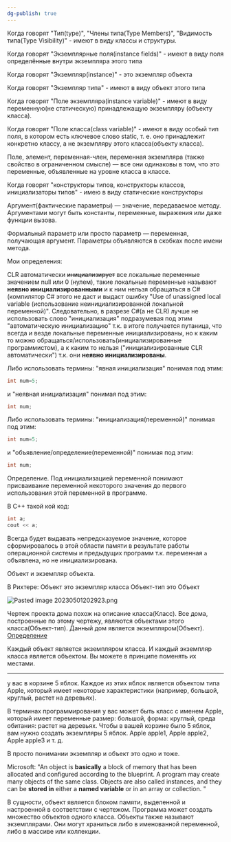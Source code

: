 ```yaml
---
dg-publish: true
---
```


Когда говорят "Тип(type)", "Члены типа(Type Members)", "Видимость типа(Type Visibility)" - имеют в виду классы и структуры.

Когда говорят "Экземплярные поля(instance fields)" - имеют в виду поля определённые внутри экземпляра этого типа

Когда говорят "Экземпляр(instance)" - это экземпляр объекта

Когда говорят "Экземпляр типа" - имеют в виду объект этого типа

Когда говорят "Поле экземпляра(instance variable)" - имеют в виду переменную(не статическую) принадлежащую экземпляру (объекту класса).

Когда говорят "Поле класса(class variable)" - имеют в виду особый тип поля, в котором есть ключевое слово static, т. е. оно принадлежит конкретно классу, а не экземпляру этого класса(объекту класса).

Поле, элемент, переменная-член, переменная экземпляра (также свойство в ограниченном смысле) — все они одинаковы в том, что это переменные, объявленные на уровне класса в классе.

Когда говорят "конструкторы типов, конструкторы классов, инициализаторы типов" - имею в виду статические конструкторы

Аргумент(фактические параметры) — значение, передаваемое методу.
Аргументами могут быть константы, переменные, выражения или даже функции вызова.

Формальный параметр или просто параметр — переменная, получающая аргумент.
Параметры объявляются в скобках после имени метода.


Мои определения:

CLR автоматически ~~инициализирует~~ все локальные переменные значением null или 0 (нулем), такие локальные переменные называют **неявно инициализированными** и к ним нельзя обращаться в C#(компилятор С# этого не даст и выдаст ошибку "Use of unassigned local variable (использование неинициализированной локальной переменной)". Следовательно, в разрезе C#(а не CLR) лучше не использовать слово "инициализация" подразумевая под этим "автоматическую инициализацию" т.к. в итоге получается путаница, что всегда и везде локальные переменные инициализированы, но к каким то можно обращаться/использовать(инициализированные программистом), а к каким то нельзя ("инициализированные CLR автоматически") т.к. они **неявно инициализированы**. 

Либо использовать термины: 
"явная инициализация" понимая под этим:
```csharp
int num=5;
```
и
"неявная инициализация" понимая под этим:
```csharp
int num;
```

Либо использовать термины:
"инициализация(переменной)" понимая под этим:
```csharp
int num=5;
```
и
"объявление/определение(переменной)" понимая под этим:
```csharp
int num;
```

Определение. Под инициализацией переменной понимают присваивание переменной некоторого значения до первого использования этой переменной в программе.

В C++ такой кой код:
```c++
int a;
cout << a;
```
Всегда будет выдавать непредсказуемое значение, которое сформировалось в этой области памяти в результате работы операционной системы и предыдущих программ т.к. переменная `a` объявлена, но не инициализирована.

Объект и экземпляр объекта.

В Рихтере: 
Объект это экземпляр класса
Объект-тип это Объект

![Pasted image 20230501202923.png](/img/user/Files/Image/Pasted%20image%2020230501202923.png)

Чертеж проекта дома похож на описание класса(Класс). Все дома, построенные по этому чертежу, являются объектами этого класса(Объект-тип). Данный дом является экземпляром(Объект).
[Определение](https://www.codecademy.com/forum_questions/558cd3fc76b8fe06280002ce)


Каждый объект является экземпляром класса. И каждый экземпляр класса является объектом. Вы можете в принципе поменять их местами.  
  
----------  
  
у вас в корзине 5 яблок. Каждое из этих яблок является объектом типа Apple, который имеет некоторые характеристики (например, большой, круглый, растет на деревьях).  
  
В терминах программирования у вас может быть класс с именем Apple, который имеет переменные размер: большой, форма: круглый, среда обитания: растет на деревьях. Чтобы в вашей корзине было 5 яблок, вам нужно создать экземпляры 5 яблок. Apple apple1, Apple apple2, Apple apple3 и т. д.

В просто понимании экземпляр и объект это одно и тоже.

Microsoft:
"An object is **basically** a block of memory that has been allocated and configured according to the blueprint. A program may create many objects of the same class. Objects are also called instances, and they can be **stored in** either a **named variable** or in an array or collection. "

В сущности, объект является блоком памяти, выделенной и настроенной в соответствии с чертежом. Программа может создать множество объектов одного класса. Объекты также называют экземплярами. Они могут храниться либо в именованной переменной, либо в массиве или коллекции.

